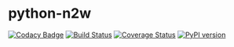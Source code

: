 # python-n2w
[![Codacy Badge](https://api.codacy.com/project/badge/Grade/44d5e874ff974058988bbf7c84af83b6)](https://www.codacy.com/app/abtcolns/python-n2w?utm_source=github.com&utm_medium=referral&utm_content=collin5/python-n2w&utm_campaign=badger)
[![Build Status](https://travis-ci.org/collin5/python-n2w.svg?branch=master)](https://travis-ci.org/collin5/python-n2w)
[![Coverage Status](https://coveralls.io/repos/github/collin5/python-n2w/badge.svg)](https://coveralls.io/github/collin5/python-n2w)
[![PyPI version](https://badge.fury.io/py/n2w.svg)](https://badge.fury.io/py/n2w)
